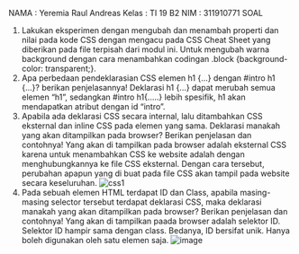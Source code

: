 NAMA  : Yeremia Raul Andreas
Kelas : TI 19 B2
NIM   : 311910771
SOAL
1. Lakukan eksperimen dengan mengubah dan menambah properti dan nilai pada kode CSS dengan mengacu pada CSS Cheat Sheet yang diberikan pada file terpisah dari modul ini.
Untuk mengubah warna background dengan cara menambahkan codingan .block {background-color: transparent;}.
2. Apa perbedaan pendeklarasian CSS elemen h1 {...} dengan #intro h1 {...}? berikan penjelasannya!
Deklarasi h1 {...} dapat merubah semua elemen “h1”, sedangkan #intro h1{.....} lebih spesifik, h1 akan mendapatkan atribut dengan id “intro”.
3. Apabila ada deklarasi CSS secara internal, lalu ditambahkan CSS eksternal dan inline CSS pada elemen yang sama. Deklarasi manakah yang akan ditampilkan pada browser? Berikan penjelasan dan contohnya!
Yang akan di tampilkan pada browser adalah eksternal CSS karena untuk menambahkan CSS ke website adalah dengan menghubungkannya ke file CSS eksternal. Dengan cara tersebut, perubahan apapun yang di buat pada file CSS akan tampil pada website secara keseluruhan. 
![css1](https://user-images.githubusercontent.com/81977332/113609970-b7451f80-9676-11eb-8bbb-080e9ae7528d.jpg)
4. Pada sebuah elemen HTML terdapat ID dan Class, apabila masing-masing selector tersebut terdapat deklarasi CSS, maka deklarasi manakah yang akan ditampilkan pada browser? Berikan penjelasan dan contohnya!
Yang akan di tampilkan paada browser adalah selektor ID. Selektor ID hampir sama dengan class. Bedanya, ID bersifat unik. Hanya boleh digunakan oleh satu elemen saja.
![image](https://user-images.githubusercontent.com/81977332/113610629-97fac200-9677-11eb-9711-c47cda100607.png)
